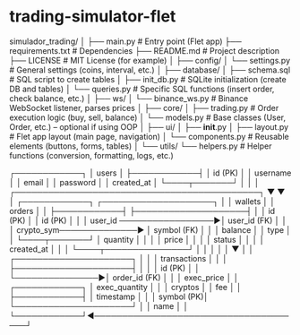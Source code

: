 # trading-simulator-flet
simulador_trading/
│
├── main.py                     # Entry point (Flet app)
├── requirements.txt            # Dependencies
├── README.md                   # Project description
├── LICENSE                     # MIT License (for example)
│
├── config/
│   └── settings.py             # General settings (coins, interval, etc.)
│
├── database/
│   ├── schema.sql              # SQL script to create tables
│   ├── init_db.py              # SQLite initialization (create DB and tables)
│   └── queries.py              # Specific SQL functions (insert order, check balance, etc.)
│
├── ws/
│   └── binance_ws.py           # Binance WebSocket listener, parses prices
│
├── core/
│   ├── trading.py              # Order execution logic (buy, sell, balance)
│   └── models.py               # Base classes (User, Order, etc.) – optional if using OOP
│
├── ui/
│   ├── __init__.py
│   ├── layout.py               # Flet app layout (main page, navigation)
│   └── components.py           # Reusable elements (buttons, forms, tables)
│
└── utils/
    └── helpers.py              # Helper functions (conversion, formatting, logs, etc.)



┌────────────┐
│   users    │
├────────────┤
│ id (PK)    │
│ username   │
│ email      │
│ password   │
│ created_at │
└────┬───────┘
     │
     │
     │  ┌────────────────────────────────────────────┐
     ▼  ▼                                            │
┌────────────┐              ┌────────────────────┐   │
│  wallets   │              │      orders        │   │
├────────────┤              ├────────────────────┤   │
│ id (PK)    │              │ id (PK)            │   │
│ user_id ─────────────────►│ user_id (FK)       │   │
│ crypto_sym──────────────► │ symbol (FK)        │   │
│ balance    │              │ type               │   │
└────┬───────┘              │ quantity           │   │
     │                      │ price              │   │
     │                      │ status             │   │
     │                      │ created_at         │   │
     │                      └────┬───────────────┘   │
     │                           │                   │
     │                           ▼                   │
     │                ┌─────────────────────┐        │
     │                │   transactions      │        │
     │                ├─────────────────────┤        │
     │                │ id (PK)             │        │
     └───────────────►│ order_id (FK)       │        │
                      │ exec_price          │        │
┌────────────┐        │ exec_quantity       │        │
│  cryptos   │        │ fee                 │        │
├────────────┤        │ timestamp           │        │
│ symbol (PK)│        └─────────────────────┘        │
│ name       │                                       │
└────────────┘◄──────────────────────────────────────┘